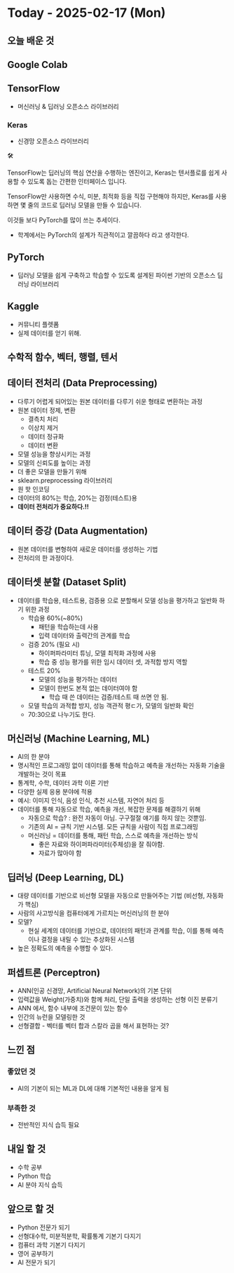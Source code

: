 # Today - 2025-02-17 (Mon)

## 오늘 배운 것

## Google Colab

## TensorFlow

- 머신러닝 & 딥러닝 오픈소스 라이브러리

### Keras

- 신경망 오픈소스 라이브러리

<aside>
🛠

TensorFlow는 딥러닝의 핵심 연산을 수행하는 엔진이고, Keras는 텐서플로를 쉽게 사용할 수 있도록 돕는 간편한 인터페이스 입니다.

TensorFlow만 사용하면 수식, 미분, 최적화 등을 직접 구현해야 하지만, Keras를 사용하면 몇 줄의 코드로 딥러닝 모델을 만들 수 있습니다.

</aside>

이것들 보다 PyTorch를 많이 쓰는 추세이다.

- 학계에서는 PyTorch의 설계가 직관적이고 깔끔하다 라고 생각한다.

## **PyTorch**

- 딥러닝 모델을 쉽게 구축하고 학습할 수 있도록 설계된 파이썬 기반의 오픈소스 딥러닝 라이브러리

## Kaggle

- 커뮤니티 플렛폼
- 실제 데이터를 얻기 위해.

## 수학적 함수, 벡터, 행렬, 텐서

## 데이터 전처리 (Data Preprocessing)

- 다루기 어렵게 되어있는 원본 데이터를 다루기 쉬운 형태로 변환하는 과정
- 원본 데이터 정제, 변환
  - 결측치 처리
  - 이상치 제거
  - 데이터 정규화
  - 데이터 변환
- 모델 성능을 향상시키는 과정
- 모델의 신뢰도를 높이는 과정
- 더 좋은 모델을 만들기 위해
- sklearn.preprocessing 라이브러리
- 원 핫 인코딩
- 데이터의 80%는 학습, 20%는 검정(테스트)용
- **데이터 전처리가 중요하다.!!**

## 데이터 증강 (Data Augmentation)

- 원본 데이터를 변형하여 새로운 데이터를 생성하는 기법
- 전처리의 한 과정이다.

## 데이터셋 분할 (Dataset Split)

- 데이터를 학습용, 테스트용, 검증용 으로 분할해서 모델 성능을 평가하고 일반화 하기 위한 과정
  - 학습용 60%(~80%)
    - 패턴을 학습하는데 사용
    - 입력 데이터와 출력간의 관계를 학습
  - 검증 20% (필요 시)
    - 하이퍼파라미터 튜닝, 모델 최적화 과정에 사용
    - 학습 중 성능 평가를 위한 임시 데이터 셋, 과적합 방지 역할
  - 테스트 20%
    - 모델의 성능을 평가하는 데이터
    - 모델이 한번도 본적 없는 데이터여야 함
      - 학습 때 쓴 데이터는 검증/테스트 때 쓰면 안 됨.
  - 모델 학습의 과적합 방지, 성능 객관적 평ㄷ가, 모델의 일반화 확인
  - 70:30으로 나누기도 한다.

## 머신러닝 (Machine Learning, ML)

- AI의 한 분야
- 명시적인 프로그래밍 없이 데이터를 통해 학습하고 예측을 개선하는 자동화 기술을 개발하는 것이 목표
- 통계학, 수학, 데이터 과학 이론 기반
- 다양한 실제 응용 분야에 적용
- 예시: 이미지 인식, 음성 인식, 추천 시스템, 자연어 처리 등
- 데이터를 통해 자동으로 학습, 예측을 개선, 복잡한 문제를 해결하기 위해
  - 자동으로 학습? : 완전 자동이 아님. 구구절절 얘기를 하지 않는 것뿐임.
  - 기존의 AI = 규칙 기반 시스템. 모든 규칙을 사람이 직접 프로그래밍
  - 머신러닝 = 데이터를 통해, 패턴 학습, 스스로 예측을 개선하는 방식
    - 좋은 자료와 하이퍼파라미터(주체성)을 잘 줘야함.
    - 자료가 많아야 함

## 딥러닝 (Deep Learning, DL)

- 대량 데이터를 기반으로 비선형 모델을 자동으로 만들어주는 기법 (비선형, 자동화가 핵심)
- 사람의 사고방식을 컴퓨터에게 가르치는 머신러닝의 한 분야
- 모델?
  - 현실 세계의 데이터를 기반으로, 데이터의 패턴과 관계를 학습, 이를 통해 예측이나 결정을 내릴 수 있는 추상화된 시스템
- 높은 정확도의 예측을 수행할 수 있다.

## 퍼셉트론 (Perceptron)

- ANN(인공 신경망, Artificial Neural Network)의 기본 단위
- 입력값을 Weight(가중치)와 함께 처리, 단일 출력을 생성하는 선형 이진 분류기
- ANN 에서, 함수 내부에 조건문이 있는 함수
- 인간의 뉴런을 모델링한 것
- 선형결합 - 벡터를 벡터 합과 스칼라 곱을 해서 표현하는 것?

## 느낀 점

### 좋았던 것

- AI의 기본이 되는 ML과 DL에 대해 기본적인 내용을 알게 됨

### 부족한 것

- 전반적인 지식 습득 필요

## 내일 할 것

- 수학 공부
- Python 학습
- AI 분야 지식 습득

## 앞으로 할 것

- Python 전문가 되기
- 선형대수학, 미분적분학, 확률통계 기본기 다지기
- 컴퓨터 과학 기본기 다지기
- 영어 공부하기
- AI 전문가 되기
